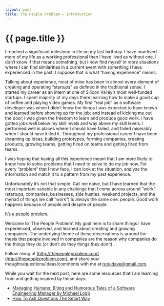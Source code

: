 ```yaml
---
layout: post
title: The People Problem — Introduction
---
```

{{ page.title }}
================

I reached a significant milestone in life on my last birthday. I have now lived more of my life as a working professional than I have lived as without one. I don’t know if that means something, but I now find myself in more situations where I can find similarities in a current event with something I have experienced in the past. I suppose that is what “having experience” means.

Talking about experience, most of mine has been in almost every element of creating and operating “startups” as defined in the traditional sense. I started my career as an intern at one of Silicon Valley’s most well-funded startups. I spent majority of my days there learning how to make a good cup of coffee and playing video games. My first “real job” as a software developer was when I didn’t know the things I was expected to have known and learned before showing up for the job; and instead of kicking me out the door, I was given the freedom to learn and produce good work. I have gotten jobs well below my skill levels and way above my skill levels. I performed well in places where I should have failed, and failed miserably when I should have killed it. Throughout my professional career I have been dreaming up ideas, building prototypes, forming companies, creating products, growing teams, getting hired on teams and getting fired from teams.

I was hoping that having all this experience meant that I am more likely to know how to solve problems that I need to solve to do my job now. For every “problem” that I now face, I can look at the situation, analyze the information and match it to a pattern from my past experience.

Unfortunately it’s not that simple. Call me naive, but I have learned that the most important variable in any challenge that I come across around “work” (startups, companies, businesses, side hustles, weekend projects, and the myriad of things we call “work”) is always the same one: people. Good work happens because of people and despite of people.

It’s a people problem.

Welcome to ‘The People Problem’. My goal here is to share things I have experienced, observed, and learned about creating and growing companies. The underlying theme of these observations is around the thesis that people involved in companies are the reason why companies do the things they do (or don’t do they things they don’t).

Follow along at [http://thepeopleproblem.com](http://thepeopleproblem.com), and share your thoughts/questions/ideas/comments with me at rutuldave@gmail.com.

While you wait for the next post, here are some resources that I am learning from and getting inspired by these days:

- [Managing Humans: Biting and Humorous Tales of a Software Engineering Manager by Michael Lopp](https://smile.amazon.com/Managing-Humans-Humorous-Software-Engineering/dp/1430243147)
- [How To Ask Questions The Smart Way](http://www.catb.org/esr/faqs/smart-questions.html)
